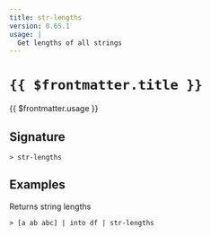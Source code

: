 ```yaml
---
title: str-lengths
version: 0.65.1
usage: |
  Get lengths of all strings
---
```


# <code>{{ $frontmatter.title }}</code>

<div style='white-space: pre-wrap;'>{{ $frontmatter.usage }}</div>

## Signature

```> str-lengths ```

## Examples

Returns string lengths
```shell
> [a ab abc] | into df | str-lengths
```
